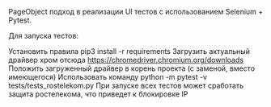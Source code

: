 
PageObject подход в реализации UI тестов с использованием Selenium + Pytest.

Для запуска тестов:

Установить правила pip3 install -r requirements
Загрузить актуальный драйвер хром отсюда https://chromedriver.chromium.org/downloads
Положить загруженный драйвер в корень проекта (с заменой, вместо имеющегося)
Использовать команду python -m pytest -v tests/tests_rostelekom.py
При запуске всех тестов может сработать защита ростелекома, что приведет к блокировке IP